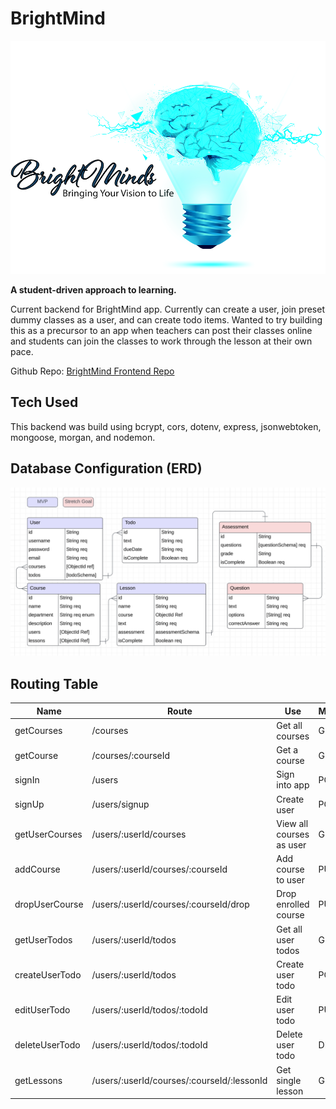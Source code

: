 # BrightMind
![BrightMindLogo](assets/brightminds_logo.png)

**A student-driven approach to learning.**

Current backend for BrightMind app. Currently can create a user, join preset dummy classes as a user, and can create todo items. Wanted to try building this as a precursor to an app when teachers can post their classes online and students can join the classes to work through the lesson at their own pace.


Github Repo: [BrightMind Frontend Repo](https://github.com/TGadaleta/BrightMind-frontend)

## Tech Used

This backend was build using bcrypt, cors, dotenv, express, jsonwebtoken, mongoose, morgan, and nodemon.

## Database Configuration (ERD)

![Database Schema](assets/BrightMind_ERD.png)

## Routing Table
| Name               | Route                                       | Use                        | Method |
|--------------------|----------------------------------------------|----------------------------|--------|
| getCourses         | /courses                                    | Get all courses            | GET    |
| getCourse          | /courses/:courseId                         | Get a course               | GET    |
| signIn             | /users                                      | Sign into app              | POST   |
| signUp             | /users/signup                              | Create user                | POST   |
| getUserCourses     | /users/:userId/courses                    | View all courses as user   | GET    |
| addCourse          | /users/:userId/courses/:courseId          | Add course to user         | PUT    |
| dropUserCourse     | /users/:userId/courses/:courseId/drop          | Drop enrolled course       | PUT    |
| getUserTodos       | /users/:userId/todos                      | Get all user todos         | GET    |
| createUserTodo     | /users/:userId/todos                      | Create user todo           | POST   |
| editUserTodo       | /users/:userId/todos/:todoId              | Edit user todo             | PUT    |
| deleteUserTodo     | /users/:userId/todos/:todoId              | Delete user todo           | DELETE |
| getLessons         | /users/:userId/courses/:courseId/:lessonId| Get single lesson          | GET    |